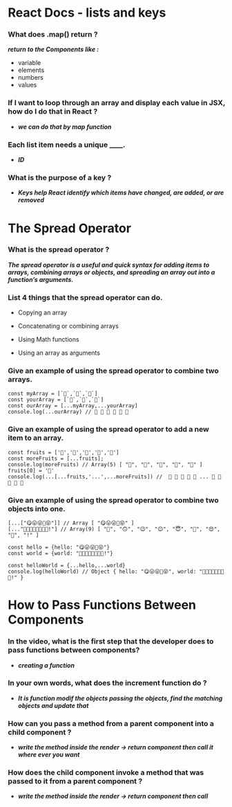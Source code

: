 # React Docs - lists and keys

### What does .map() return ?

***return to the Components like :***

* variable 
* elements 
* numbers 
* values

### If I want to loop through an array and display each value in JSX, how do I do that in React ?

* ***we can do that by map function*** 

### Each list item needs a unique ____. 

* ***ID*** 

### What is the purpose of a key ?

* ***Keys help React identify which items have changed, are added, or are removed*** 

# The Spread Operator 

### What is the spread operator ?

***The spread operator is a useful and quick syntax for adding items to arrays, combining arrays or objects, and spreading an array out into a function’s arguments.***

### List 4 things that the spread operator can do.

* Copying an array

* Concatenating or combining arrays 

* Using Math functions

* Using an array as arguments

### Give an example of using the spread operator to combine two arrays. 


    const myArray = [`🤪`,`🐻`,`🎌`]
    const yourArray = [`🙂`,`🤗`,`🤩`]
    const ourArray = [...myArray,...yourArray]
    console.log(...ourArray) // 🤪 🐻 🎌 🙂 🤗 🤩



### Give an example of using the spread operator to add a new item to an array. 

    const fruits = ['🍏','🍊','🍌','🍉','🍍']
    const moreFruits = [...fruits];
    console.log(moreFruits) // Array(5) [ "🍏", "🍊", "🍌", "🍉", "🍍" ]
    fruits[0] = '🍑'
    console.log(...[...fruits,'...',...moreFruits]) //  🍑 🍊 🍌 🍉 🍍 ... 🍏 🍊 🍌 🍉 🍍

### Give an example of using the spread operator to combine two objects into one.


    [...["😋😛😜🤪😝"]] // Array [ "😋😛😜🤪😝" ]
    [..."🙂🙃😉😊😇🥰😍🤩!"] // Array(9) [ "🙂", "🙃", "😉", "😊", "😇", "🥰", "😍", "🤩", "!" ]

    const hello = {hello: "😋😛😜🤪😝"}
    const world = {world: "🙂🙃😉😊😇🥰😍🤩!"}

    const helloWorld = {...hello,...world}
    console.log(helloWorld) // Object { hello: "😋😛😜🤪😝", world: "🙂🙃😉😊😇🥰😍🤩!" } 

# How to Pass Functions Between Components 

### In the video, what is the first step that the developer does to pass functions between components? 

* ***creating a function***

### In your own words, what does the increment function do ?

* ***It is function modif the objects passing the objects, find the matching objects and update that***

### How can you pass a method from a parent component into a child component ? 

* ***write the method inside the render -> return component then call it where ever you want***

### How does the child component invoke a method that was passed to it from a parent component ? 

* ***write the method inside the render -> return component then call***